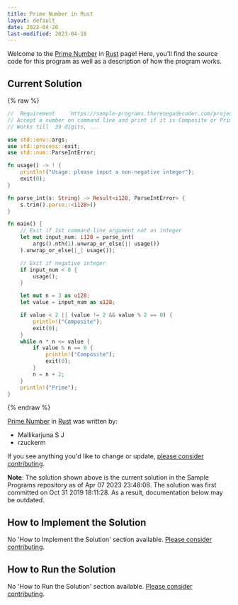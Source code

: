 ```yaml
---
title: Prime Number in Rust
layout: default
date: 2022-04-28
last-modified: 2023-04-18
---
```


Welcome to the [Prime Number](https://sampleprograms.io/projects/prime-number) in [Rust](https://sampleprograms.io/languages/rust) page! Here, you'll find the source code for this program as well as a description of how the program works.

## Current Solution

{% raw %}

```rust
//  Requirement     https://sample-programs.therenegadecoder.com/projects/prime-number/
// Accept a number on command line and print if it is Composite or Prime 
// Works till  39 digits, ...

use std::env::args;
use std::process::exit;
use std::num::ParseIntError;

fn usage() -> ! {
    println!("Usage: please input a non-negative integer");
    exit(0);
}

fn parse_int(s: String) -> Result<i128, ParseIntError> {
    s.trim().parse::<i128>()
}

fn main() {
    // Exit if 1st command-line argument not an integer
    let mut input_num: i128 = parse_int(
        args().nth(1).unwrap_or_else(|| usage())
    ).unwrap_or_else(|_| usage());

    // Exit if negative integer
    if input_num < 0 {
        usage();
    }

    let mut n = 3 as u128;
    let value = input_num as u128;

    if value < 2 || (value != 2 && value % 2 == 0) {
        println!("Composite");
        exit(0);
    }
    while n * n <= value {
        if value % n == 0 {
            println!("Composite");
            exit(0);
        }
        n = n + 2;
    }
    println!("Prime");
}
```

{% endraw %}

[Prime Number](https://sampleprograms.io/projects/prime-number) in [Rust](https://sampleprograms.io/languages/rust) was written by:

- Mallikarjuna S J
- rzuckerm

If you see anything you'd like to change or update, [please consider contributing](https://github.com/TheRenegadeCoder/sample-programs).

**Note**: The solution shown above is the current solution in the Sample Programs repository as of Apr 07 2023 23:48:08. The solution was first committed on Oct 31 2019 18:11:28. As a result, documentation below may be outdated.

## How to Implement the Solution

No 'How to Implement the Solution' section available. [Please consider contributing](https://github.com/TheRenegadeCoder/sample-programs-website).

## How to Run the Solution

No 'How to Run the Solution' section available. [Please consider contributing](https://github.com/TheRenegadeCoder/sample-programs-website).